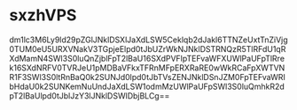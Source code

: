 # sxzhVPS
dm1lc3M6Ly9ld29pZGlJNklDSXlJaXdLSW5Ceklqb2dJakl6TTNZeUxtTnZiVjg0TUM0eU5URXVNakV3TGpjeElpd0tJbUZrWkNJNklDSTRNQzR5TlRFdU1qRXdMamN4SWl3S0luQnZjblFpT2lBaU16SXdPVFlpTEFvaWFXUWlPaUFpTlRrek16SXdNRFV0TVRJeU1pMDBaVFkxTFRnMFpERXRaRE0wWkRCaFpXWTVNR1F3SWl3S0ltRnBaQ0k2SUNJd0lpd0tJbTVsZENJNklDSnJZM0FpTEFvaWRIbHdaU0k2SUNKemNuUndJaXdLSW1odmMzUWlPaUFpSWl3S0luQmhkR2dpT2lBaUlpd0tJblJzY3lJNklDSWlDbjBLCg==
